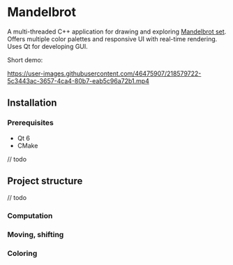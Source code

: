 # Mandelbrot

A multi-threaded C++ application for drawing and exploring [Mandelbrot set](https://en.m.wikipedia.org/wiki/Mandelbrot_set). Offers multiple color palettes and responsive UI with real-time rendering. Uses Qt for developing GUI.

Short demo:

https://user-images.githubusercontent.com/46475907/218579722-5c3443ac-3657-4ca4-80b7-eab5c96a72b1.mp4

## Installation

### Prerequisites
* Qt 6
* CMake

// todo

## Project structure

// todo

### Computation
### Moving, shifting
### Coloring

